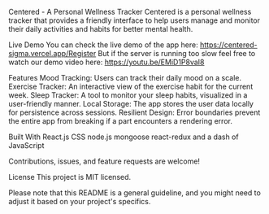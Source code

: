 Centered - A Personal Wellness Tracker
Centered is a personal wellness tracker that provides a friendly interface to help users manage and monitor their daily activities and habits for better mental health.

Live Demo
You can check the live demo of the app here: https://centered-sigma.vercel.app/Register
But if the server is running too slow feel free to watch our demo video here: https://youtu.be/EMiD1P8vaI8

Features
Mood Tracking: Users can track their daily mood on a scale.
Exercise Tracker: An interactive view of the exercise habit for the current week.
Sleep Tracker: A tool to monitor your sleep habits, visualized in a user-friendly manner.
Local Storage: The app stores the user data locally for persistence across sessions.
Resilient Design: Error boundaries prevent the entire app from breaking if a part encounters a rendering error.

Built With
React.js
CSS
node.js
mongoose
react-redux
and a dash of JavaScript

Contributions, issues, and feature requests are welcome!

License
This project is MIT licensed.

Please note that this README is a general guideline, and you might need to adjust it based on your project's specifics.
